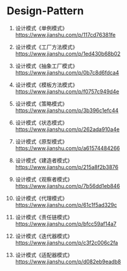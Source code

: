 # Design-Pattern

1. 设计模式《单例模式》  
https://www.jianshu.com/p/117cd76381fe   

1. 设计模式《工厂方法模式》   
https://www.jianshu.com/p/1ed430b68b02  

1. 设计模式《抽象工厂模式》  
https://www.jianshu.com/p/0b7c8d6fdca4  

1. 设计模式《模板方法模式》  
https://www.jianshu.com/p/f0757c949d4e  

1. 设计模式《策略模式》  
https://www.jianshu.com/p/3b396c1efc44  

1. 设计模式《状态模式》  
https://www.jianshu.com/p/262ada910a4e  

1. 设计模式《原型模式》  
https://www.jianshu.com/p/a61574484266  

1. 设计模式《建造者模式》  
https://www.jianshu.com/p/215a8f2b3876  

1. 设计模式《观察者模式》  
https://www.jianshu.com/p/7b56dd1eb846  

1. 设计模式《代理模式》  
https://www.jianshu.com/p/61c1f5ad329c  

1. 设计模式《责任链模式》  
https://www.jianshu.com/p/bfcc59af14a7

1. 设计模式《迭代器模式》  
https://www.jianshu.com/p/c3f2c006c2fa

1. 设计模式《适配器模式》  
https://www.jianshu.com/p/d082eb9eadb8

